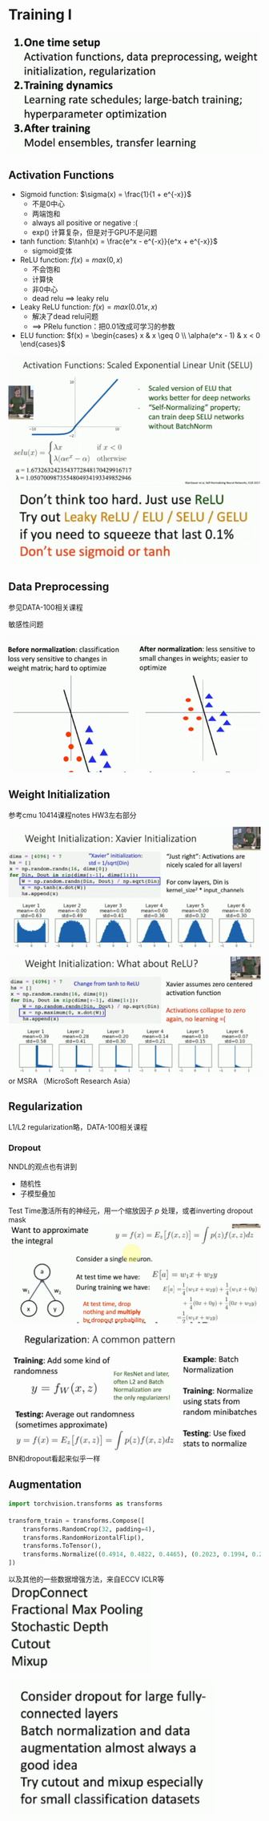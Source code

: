 # Training I
![alt text](image.png)


## Activation Functions
- Sigmoid function: $\sigma(x) = \frac{1}{1 + e^{-x}}$
  - 不是0中心
  - 两端饱和
  - always all positive or negative :(
  - exp() 计算复杂，但是对于GPU不是问题
- tanh function: $\tanh(x) = \frac{e^x - e^{-x}}{e^x + e^{-x}}$
  - sigmoid变体
- ReLU function: $f(x) = max(0, x)$
  - 不会饱和
  - 计算快
  - 非0中心
  - dead relu ==> leaky relu
- Leaky ReLU function: $f(x) = max(0.01x, x)$
  - 解决了dead relu问题
  - ==> PRelu function：把0.01改成可学习的参数
- ELU function: $f(x) = \begin{cases} x & x \geq 0 \\ \alpha(e^x - 1) & x < 0 \end{cases}$

![alt text](image-1.png)
![alt text](image-2.png)

## Data Preprocessing

参见DATA-100相关课程


敏感性问题

![alt text](image-3.png)

## Weight Initialization
参考cmu 10414课程notes HW3左右部分

![alt text](image-4.png)

![alt text](image-5.png)
or MSRA （MicroSoft Research Asia）

## Regularization
L1/L2 regularization略，DATA-100相关课程
### Dropout
NNDL的观点也有讲到
- 随机性
- 子模型叠加

Test Time激活所有的神经元，用一个缩放因子 $p$ 处理，或者inverting dropout mask
![alt text](image-6.png)

![alt text](image-7.png)
BN和dropout看起来似乎一样


## Augmentation
```python
import torchvision.transforms as transforms

transform_train = transforms.Compose([
    transforms.RandomCrop(32, padding=4),
    transforms.RandomHorizontalFlip(),    
    transforms.ToTensor(),
    transforms.Normalize((0.4914, 0.4822, 0.4465), (0.2023, 0.1994, 0.2010)),
])
```

以及其他的一些数据增强方法，来自ECCV ICLR等
![alt text](image-8.png)

![alt text](image-9.png)


